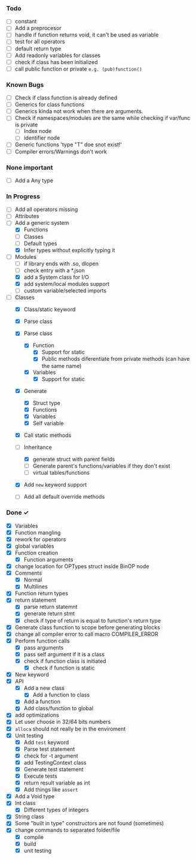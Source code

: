 ### Todo

- [ ] constant
- [ ] Add a preprocesor
- [ ] handle if function returns void, it can't be used as variable
- [ ] test for all operators
- [ ] default return type
- [ ] Add readonly variables for classes
- [ ] check if class has been initialized
- [ ] call public function or private `e.g. (pub)function()`

### Known Bugs

- [ ] Check if class function is already defined
- [ ] Generics for class functions
- [ ] Generics kinda not work when there are arguments.
- [ ] Check if namespaces/modules are the same while checking if var/func is private
    - [ ] Index node
    - [ ] identifier node
- [ ] Generic functions 'type "T" doe snot exist!'
- [ ] Compiler errors/Warnings don't work

### None important
- [ ] Add a Any type

### In Progress

- [ ] Add all operators missing
- [ ] Attributes
- [ ] Add a generic system
    - [x] Functions
    - [ ] Classes
    - [ ] Default types
    - [x] Infer types without explicitly typing it
- [ ] Modules
    - [ ] if library ends with .so, dlopen
    - [ ] check entry with a *.json
    - [x] add a System class for I/O
    - [x] add system/local modules support
    - [ ] custom variable/selected imports
- [ ] Classes
    - [x] Class/static keyword
    - [x] Parse class
    - [x] Parse class
        - [x] Function
            - [x] Support for static
            - [x] Public methods diferentiate from private methods (can have the same name)
        - [x] Variables
            - [x] Support for static
    - [x] Generate
        - [x] Struct type
        - [x] Functions
        - [x] Variables
        - [x] Self variable
    - [x] Call static methods
    - [ ] Inheritance
        - [x] generate struct with parent fields
        - [ ] Generate parent's functions/variables if they don't exist
        - [ ] virtual tables/functions
    - [x] Add `new` keyword support
    - [ ] Add all default override methods


### Done ✓

- [x] Variables
- [x] Function mangling
- [x] rework for operators
- [x] global variables
- [x] Function creation
    - [x] Function arguments
- [x] change location for OPTypes struct inside BinOP node
- [x] Comments
    - [x] Normal
    - [x] Multilines
- [x] Function return types
- [x] return statement
    - [x] parse return statemnt
    - [x] generate return stmt
    - [x] check if type of return is equal to function's return type
- [x] Generate class function to scope before generating blocks
- [x] change all compiler error to call macro COMPILER_ERROR
- [x] Perform function calls
    - [x] pass arguments
    - [x] pass self argument if it is a class
    - [x] check if function class is initiated
        - [x] check if function is static
- [x] New keyword
- [x] API
    - [x] Add a new class
        - [x] Add a function to class
    - [x] Add a function
    - [x] Add class/function to global
- [x] add optimizations
- [x] Let user choose in 32/64 bits numbers
- [x] `alloca` should not really be in the enviroment
- [x] Unit testing
    - [x] Add `test` keyword
    - [x] Parse test statement
    - [x] check for -t argument
    - [x] add TestingContext class
    - [x] Generate test statement
    - [x] Execute tests
    - [x] return result variable as int
    - [x] Add things like `assert`
- [x] Add a Void type
- [x] Int class
    - [x] Different types of integers
- [x] String class
- [x] Some "built in type" constructors are not found (sometimes)
- [x] change commands to separated folder/file
    - [x] compile
    - [x] build
    - [x] unit testing